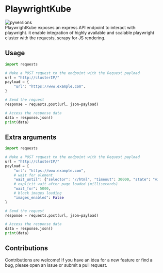 # PlaywrightKube
![pyversions](https://img.shields.io/pypi/pyversions/scrapy-playwright.svg)<br>
PlaywrightKube exposes an express API endpoint to interact with playwright. it enable integration of highly available and scalable playwright cluster with the requests, scrapy for JS rendering.

## Usage 
```python
import requests

# Make a POST request to the endpoint with the Request payload
url = "http://clusterIP/"
payload = {
    "url": "https://www.example.com",
}

# Send the request
response = requests.post(url, json=payload)

# Access the response data
data = response.json()
print(data)

```
## Extra arguments 
```python
import requests

# Make a POST request to the endpoint with the Request payload
url = "http://clusterIP/"
payload = {
    "url": "https://www.example.com",
    # wait for element
    "wait_until": {"selector": "//html", "timeout": 30000, "state": "visible"},
    # explicit wait after page loaded (milliseconds)
    "wait_for": 5000,
    # block images loading
    "images_enabled": False
}

# Send the request
response = requests.post(url, json=payload)

# Access the response data
data = response.json()
print(data)

```


## Contributions
Contributions are welcome! If you have an idea for a new feature or find a bug, please open an issue or submit a pull request.

